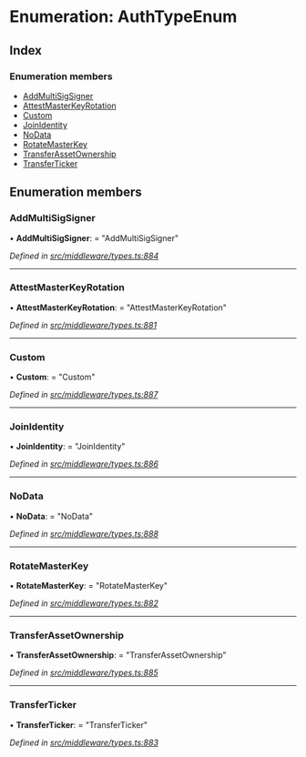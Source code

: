 # Enumeration: AuthTypeEnum

## Index

### Enumeration members

* [AddMultiSigSigner](middleware.authtypeenum.md#addmultisigsigner)
* [AttestMasterKeyRotation](middleware.authtypeenum.md#attestmasterkeyrotation)
* [Custom](middleware.authtypeenum.md#custom)
* [JoinIdentity](middleware.authtypeenum.md#joinidentity)
* [NoData](middleware.authtypeenum.md#nodata)
* [RotateMasterKey](middleware.authtypeenum.md#rotatemasterkey)
* [TransferAssetOwnership](middleware.authtypeenum.md#transferassetownership)
* [TransferTicker](middleware.authtypeenum.md#transferticker)

## Enumeration members

###  AddMultiSigSigner

• **AddMultiSigSigner**: = "AddMultiSigSigner"

*Defined in [src/middleware/types.ts:884](https://github.com/PolymathNetwork/polymesh-sdk/blob/6d34df1/src/middleware/types.ts#L884)*

___

###  AttestMasterKeyRotation

• **AttestMasterKeyRotation**: = "AttestMasterKeyRotation"

*Defined in [src/middleware/types.ts:881](https://github.com/PolymathNetwork/polymesh-sdk/blob/6d34df1/src/middleware/types.ts#L881)*

___

###  Custom

• **Custom**: = "Custom"

*Defined in [src/middleware/types.ts:887](https://github.com/PolymathNetwork/polymesh-sdk/blob/6d34df1/src/middleware/types.ts#L887)*

___

###  JoinIdentity

• **JoinIdentity**: = "JoinIdentity"

*Defined in [src/middleware/types.ts:886](https://github.com/PolymathNetwork/polymesh-sdk/blob/6d34df1/src/middleware/types.ts#L886)*

___

###  NoData

• **NoData**: = "NoData"

*Defined in [src/middleware/types.ts:888](https://github.com/PolymathNetwork/polymesh-sdk/blob/6d34df1/src/middleware/types.ts#L888)*

___

###  RotateMasterKey

• **RotateMasterKey**: = "RotateMasterKey"

*Defined in [src/middleware/types.ts:882](https://github.com/PolymathNetwork/polymesh-sdk/blob/6d34df1/src/middleware/types.ts#L882)*

___

###  TransferAssetOwnership

• **TransferAssetOwnership**: = "TransferAssetOwnership"

*Defined in [src/middleware/types.ts:885](https://github.com/PolymathNetwork/polymesh-sdk/blob/6d34df1/src/middleware/types.ts#L885)*

___

###  TransferTicker

• **TransferTicker**: = "TransferTicker"

*Defined in [src/middleware/types.ts:883](https://github.com/PolymathNetwork/polymesh-sdk/blob/6d34df1/src/middleware/types.ts#L883)*
